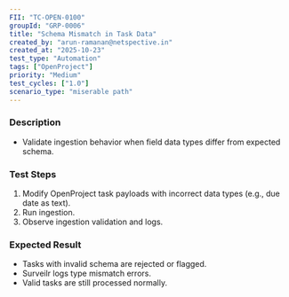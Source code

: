```yaml
---
FII: "TC-OPEN-0100"
groupId: "GRP-0006"
title: "Schema Mismatch in Task Data"
created_by: "arun-ramanan@netspective.in"
created_at: "2025-10-23"
test_type: "Automation"
tags: ["OpenProject"]
priority: "Medium"
test_cycles: ["1.0"]
scenario_type: "miserable path"
---
```


### Description
- Validate ingestion behavior when field data types differ from expected schema.

### Test Steps
1. Modify OpenProject task payloads with incorrect data types (e.g., due date as text).  
2. Run ingestion.  
3. Observe ingestion validation and logs.  

### Expected Result
- Tasks with invalid schema are rejected or flagged.  
- Surveilr logs type mismatch errors.  
- Valid tasks are still processed normally.

